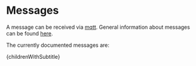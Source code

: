 # Messages

A message can be received via [mqtt](../../../protocols/mqtt.md).
General information about messages can be found [here](general.md).

The currently documented messages are:

{childrenWithSubtitle}
